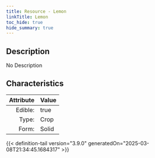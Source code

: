 ```yaml
---
title: Resource - Lemon
linkTitle: Lemon
toc_hide: true
hide_summary: true
---
```

<!-- This is generated by the MarsSim HelpGenertor, do not edit. -->

## Description
No Description

## Characteristics

| Attribute      | Value |
|--------:|:------|
|Edible:|true|
|Type:|Crop|
|Form:|Solid|
 



    


{{< definition-tail version="3.9.0" generatedOn="2025-03-08T21:34:45.1684317" >}}


